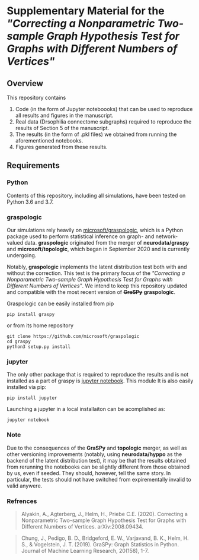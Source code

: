 # Supplementary Material for the _"Correcting a Nonparametric Two-sample Graph Hypothesis Test for Graphs with Different Numbers of Vertices"_

## Overview
This repository contains
 1. Code (in the form of Jupyter noteboooks) that can be used to reproduce all results and figures in the manuscript.
 2. Real data (Drsophilia connectome subgraphs) required to reproduce the results of Section 5 of the manuscript.
 3. The results (in the form of .pkl files) we obtained from running the aforementioned notebooks.
 4. Figures generated from these results.

## Requirements
### Python
Contents of this repository, including all simulations, have been tested on Python 3.6 and 3.7.

### graspologic
Our simulations rely heavily on [microsoft/graspologic](https://github.com/microsoft/graspologic), which is a Python package used to perform statistical inference on graph- and network- valued data. **graspologic** originated from the merger of **neurodata/graspy** and **microsoft/topologic**, which began in September 2020 and is currently undergoing.

Notably, **graspologic** implements the latent distribution test both with and without the correction. This test is the primary focus of the _"Correcting a Nonparametric Two-sample Graph Hypothesis Test for Graphs with Different Numbers of Vertices"_. We intend to keep this repository updated and compatible with the most recent version of ~~**GraSPy**~~ **graspologic**.

Graspologic can be easily installed from pip
```
pip install graspy
```
or from its home repository
```
git clone https://github.com/microsoft/graspologic
cd graspy
python3 setup.py install
```

### jupyter
The only other package that is required to reproduce the results and is not installed as a part of graspy is [jupyter notebook](https://github.com/jupyter/notebook). This module It is also easily installed via pip:
```
pip install jupyter
```
Launching a jupyter in a local installaiton can be acomplished as:
```
jupyter notebook
```

### Note
Due to the consequences of the **GraSPy** and **topologic** merger, as well as other versioning improvements (notably, using **neurodata/hyppo** as the backend of the latent distribution test), it may be that the results obtained from rerunning the notebooks can be slightly different from those obtained by us, even if seeded. They should, however, tell the same story. In particular, the tests should not have switched from expirementally invalid to valid anywere.

### Refrences
> Alyakin, A., Agterberg, J., Helm, H., Priebe C.E. (2020). Correcting a Nonparametric Two-sample Graph Hypothesis Test for Graphs with Different Numbers of Vertices. arXiv:2008.09434.

> Chung, J., Pedigo, B. D., Bridgeford, E. W., Varjavand, B. K., Helm, H. S., & Vogelstein, J. T. (2019). GraSPy: Graph Statistics in Python. Journal of Machine Learning Research, 20(158), 1-7.
